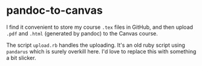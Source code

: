 # pandoc-to-canvas

I find it convenient to store my course `.tex` files in GitHub, and
then upload `.pdf` and `.html` (generated by pandoc) to the Canvas
course.

The script `upload.rb` handles the uploading.  It's an old ruby script
using `pandarus` which is surely overkill here.  I'd love to replace
this with something a bit slicker.

